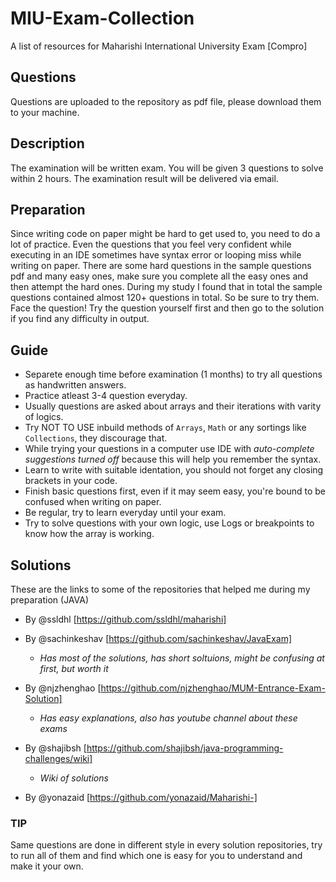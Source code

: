 # MIU-Exam-Collection

A list of resources for Maharishi International University Exam [Compro]

## Questions
Questions are uploaded to the repository as pdf file, please download them to your machine.

## Description
The examination will be written exam. You will be given 3 questions to solve within 2 hours.
The examination result will be delivered via email.

## Preparation
Since writing code on paper might be hard to get used to, you need to do a lot of practice.
Even the questions that you feel very confident while executing in an IDE sometimes have syntax error or looping miss while writing on paper.
There are some hard questions in the sample questions pdf and many easy ones, make sure you complete all the easy ones and then attempt the hard ones.
During my study I found that in total the sample questions contained almost 120+ questions in total. So be sure to try them.
Face the question! Try the question yourself first and then go to the solution if you find any difficulty in output.


## Guide
- Separete enough time before examination (1 months) to try all questions as handwritten answers.
- Practice atleast 3-4 question everyday.
- Usually questions are asked about arrays and their iterations with varity of logics.
- Try NOT TO USE inbuild methods of `Arrays`, `Math` or any sortings like `Collections`, they discourage that.
- While trying your questions in a computer use IDE with *auto-complete suggestions turned off* because this will help you remember the syntax.
- Learn to write with suitable identation, you should not forget any closing brackets in your code.
- Finish basic questions first, even if it may seem easy, you're bound to be confused when writing on paper.
- Be regular, try to learn everyday until your exam. 
- Try to solve questions with your own logic, use Logs or breakpoints to know how the array is working.



## Solutions

These are the links to some of the repositories that helped me during my preparation (JAVA)

- By @ssldhl [https://github.com/ssldhl/maharishi]

- By @sachinkeshav [https://github.com/sachinkeshav/JavaExam] 
  - *Has most of the solutions, has short soltuions, might be confusing at first, but worth it*

- By @njzhenghao [https://github.com/njzhenghao/MUM-Entrance-Exam-Solution]
  - *Has easy explanations, also has youtube channel about these exams*

- By @shajibsh [https://github.com/shajibsh/java-programming-challenges/wiki]
   - *Wiki of solutions*

- By @yonazaid [https://github.com/yonazaid/Maharishi-]

### TIP
Same questions are done in different style in every solution repositories, try to run all of them and find which one is easy for you to understand and make it your own.


